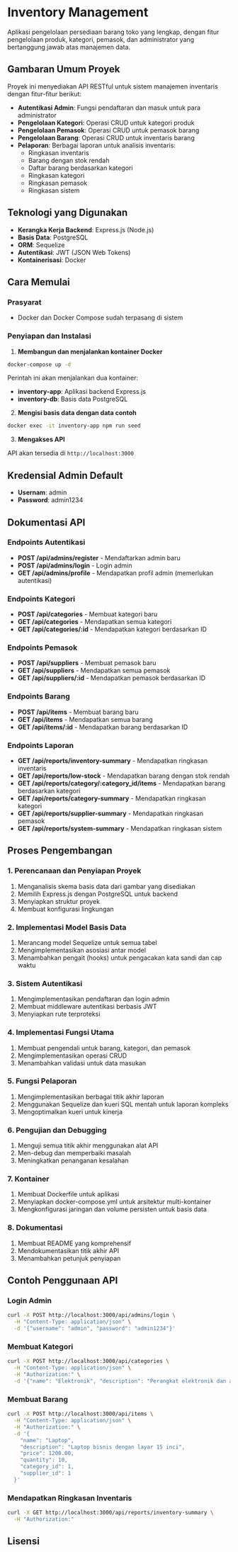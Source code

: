 # Inventory Management

Aplikasi pengelolaan persediaan barang toko yang lengkap, dengan fitur pengelolaan produk, kategori, pemasok, dan administrator yang bertanggung jawab atas manajemen data.

## Gambaran Umum Proyek

Proyek ini menyediakan API RESTful untuk sistem manajemen inventaris dengan fitur-fitur berikut:

- **Autentikasi Admin**: Fungsi pendaftaran dan masuk untuk para administrator
- **Pengelolaan Kategori**: Operasi CRUD untuk kategori produk
- **Pengelolaan Pemasok**: Operasi CRUD untuk pemasok barang
- **Pengelolaan Barang**: Operasi CRUD untuk inventaris barang
- **Pelaporan**: Berbagai laporan untuk analisis inventaris:
  - Ringkasan inventaris
  - Barang dengan stok rendah
  - Daftar barang berdasarkan kategori
  - Ringkasan kategori
  - Ringkasan pemasok
  - Ringkasan sistem

## Teknologi yang Digunakan

- **Kerangka Kerja Backend**: Express.js (Node.js)
- **Basis Data**: PostgreSQL
- **ORM**: Sequelize
- **Autentikasi**: JWT (JSON Web Tokens)
- **Kontainerisasi**: Docker

## Cara Memulai

### Prasyarat

- Docker dan Docker Compose sudah terpasang di sistem

### Penyiapan dan Instalasi

1. **Membangun dan menjalankan kontainer Docker**

```bash
docker-compose up -d
```

Perintah ini akan menjalankan dua kontainer:
- **inventory-app**: Aplikasi backend Express.js
- **inventory-db**: Basis data PostgreSQL

2. **Mengisi basis data dengan data contoh**

```bash
docker exec -it inventory-app npm run seed
```

3. **Mengakses API**

API akan tersedia di `http://localhost:3000`

## Kredensial Admin Default

- **Usernam**: admin
- **Password**: admin1234

## Dokumentasi API

### Endpoints Autentikasi

- **POST /api/admins/register** - Mendaftarkan admin baru
- **POST /api/admins/login** - Login admin
- **GET /api/admins/profile** - Mendapatkan profil admin (memerlukan autentikasi)

### Endpoints Kategori

- **POST /api/categories** - Membuat kategori baru
- **GET /api/categories** - Mendapatkan semua kategori
- **GET /api/categories/:id** - Mendapatkan kategori berdasarkan ID

### Endpoints Pemasok

- **POST /api/suppliers** - Membuat pemasok baru
- **GET /api/suppliers** - Mendapatkan semua pemasok
- **GET /api/suppliers/:id** - Mendapatkan pemasok berdasarkan ID

### Endpoints Barang

- **POST /api/items** - Membuat barang baru
- **GET /api/items** - Mendapatkan semua barang
- **GET /api/items/:id** - Mendapatkan barang berdasarkan ID

### Endpoints Laporan

- **GET /api/reports/inventory-summary** - Mendapatkan ringkasan inventaris
- **GET /api/reports/low-stock** - Mendapatkan barang dengan stok rendah
- **GET /api/reports/category/:category_id/items** - Mendapatkan barang berdasarkan kategori
- **GET /api/reports/category-summary** - Mendapatkan ringkasan kategori
- **GET /api/reports/supplier-summary** - Mendapatkan ringkasan pemasok
- **GET /api/reports/system-summary** - Mendapatkan ringkasan sistem

## Proses Pengembangan

### 1. Perencanaan dan Penyiapan Proyek

1. Menganalisis skema basis data dari gambar yang disediakan
2. Memilih Express.js dengan PostgreSQL untuk backend
3. Menyiapkan struktur proyek
4. Membuat konfigurasi lingkungan

### 2. Implementasi Model Basis Data

1. Merancang model Sequelize untuk semua tabel
2. Mengimplementasikan asosiasi antar model
3. Menambahkan pengait (hooks) untuk pengacakan kata sandi dan cap waktu

### 3. Sistem Autentikasi

1. Mengimplementasikan pendaftaran dan login admin
2. Membuat middleware autentikasi berbasis JWT
3. Menyiapkan rute terproteksi

### 4. Implementasi Fungsi Utama

1. Membuat pengendali untuk barang, kategori, dan pemasok
2. Mengimplementasikan operasi CRUD
3. Menambahkan validasi untuk data masukan

### 5. Fungsi Pelaporan

1. Mengimplementasikan berbagai titik akhir laporan
2. Menggunakan Sequelize dan kueri SQL mentah untuk laporan kompleks
3. Mengoptimalkan kueri untuk kinerja

### 6. Pengujian dan Debugging

1. Menguji semua titik akhir menggunakan alat API
2. Men-debug dan memperbaiki masalah
3. Meningkatkan penanganan kesalahan

### 7. Kontainer

1. Membuat Dockerfile untuk aplikasi
2. Menyiapkan docker-compose.yml untuk arsitektur multi-kontainer
3. Mengkonfigurasi jaringan dan volume persisten untuk basis data

### 8. Dokumentasi

1. Membuat README yang komprehensif
2. Mendokumentasikan titik akhir API
3. Menambahkan petunjuk penyiapan

## Contoh Penggunaan API

### Login Admin

```bash
curl -X POST http://localhost:3000/api/admins/login \
  -H "Content-Type: application/json" \
  -d '{"username": "admin", "password": "admin1234"}'
```

### Membuat Kategori

```bash
curl -X POST http://localhost:3000/api/categories \
  -H "Content-Type: application/json" \
  -H "Authorization:" \
  -d '{"name": "Elektronik", "description": "Perangkat elektronik dan aksesorisnya"}'
```

### Membuat Barang

```bash
curl -X POST http://localhost:3000/api/items \
  -H "Content-Type: application/json" \
  -H "Authorization:" \
  -d '{
    "name": "Laptop",
    "description": "Laptop bisnis dengan layar 15 inci",
    "price": 1200.00,
    "quantity": 10,
    "category_id": 1,
    "supplier_id": 1
  }'
```

### Mendapatkan Ringkasan Inventaris

```bash
curl -X GET http://localhost:3000/api/reports/inventory-summary \
  -H "Authorization:"
```

## Lisensi
